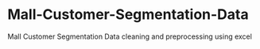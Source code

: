 # Mall-Customer-Segmentation-Data
Mall Customer Segmentation Data cleaning and preprocessing using excel 
